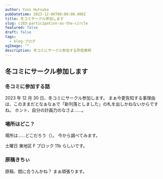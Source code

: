 ```yaml
---
author: Yuni Hutsuka
pubDatetime: 2023-12-06T00:00:00.400Z
title: 冬コミサークル参加します
slug: c103-participation-as-the-circle
featured: false
draft: false
tags:
  - blog-ブログ
ogImage: ""
description: 冬コミにサークル参加する所信表明
---
```


## 冬コミにサークル参加します

### 冬コミに参加する話

2023 年 12 月 30 日、冬コミにサークル参加します。
まぁ今更告知する事理由は、このままだとなぁなぁで「新刊落としました」の札を出しかねないからですね。
ホント、自分の計画力のなさよ……。

### 場所はどこ？

場所は……どこだろう（）。
今から調べてみます。

土曜日 東地区 F ブロック 11b らしいです。

### 原稿きちぃ

原稿、間に合うんかね？
まぁ頑張ります。
